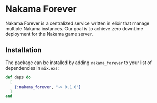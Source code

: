 # Nakama Forever

Nakama Forever is a centralized service written in elixir that manage multiple Nakama instances. Our goal is to achieve zero downtime deployment for the Nakama game server.

## Installation

The package can be installed by adding `nakama_forever` to your list of dependencies in `mix.exs`:

```elixir
def deps do
  [
    {:nakama_forever, "~> 0.1.0"}
  ]
end
```